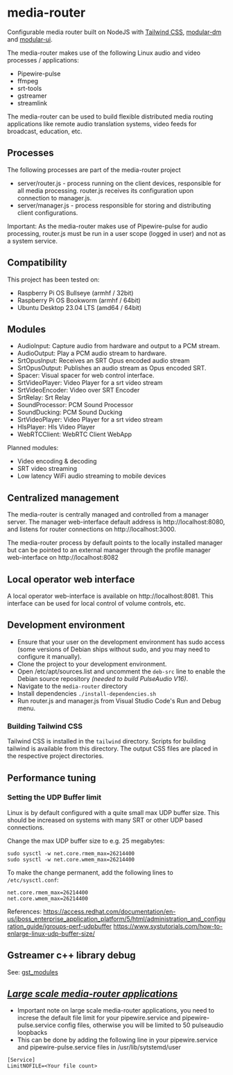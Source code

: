 # media-router
Configurable media router built on NodeJS with [Tailwind CSS](https://tailwindcss.com/), [modular-dm](https://github.com/bccsa/modular-dm) and [modular-ui](https://github.com/bccsa/modular-ui).

The media-router makes use of the following Linux audio and video processes / applications:
* Pipewire-pulse
* ffmpeg
* srt-tools
* gstreamer 
* streamlink

The media-router can be used to build flexible distributed media routing applications like remote audio translation systems, video feeds for broadcast, education, etc.

## Processes
The following processes are part of the media-router project
* server/router.js - process running on the client devices, responsible for all media processing. router.js receives its configuration upon connection to manager.js.
* server/manager.js - process responsible for storing and distributing client configurations.

Important: As the media-router makes use of Pipewire-pulse for audio processing, router.js must be run in a user scope (logged in user) and not as a system service.

## Compatibility
This project has been tested on:
* Raspberry Pi OS Bullseye (armhf / 32bit)
* Raspberry Pi OS Bookworm (armhf / 64bit)
* Ubuntu Desktop 23.04 LTS (amd64 / 64bit)

## Modules
* AudioInput: Capture audio from hardware and output to a PCM stream.
* AudioOutput: Play a PCM audio stream to hardware.
* SrtOpusInput: Receives an SRT Opus encoded audio stream
* SrtOpusOutput: Publishes an audio stream as Opus encoded SRT. 
* Spacer: Visual spacer for web control interface.
* SrtVideoPlayer: Video Player for a srt video stream
* SrtVideoEncoder: Video over SRT Encoder
* SrtRelay: Srt Relay 
* SoundProcessor: PCM Sound Processor
* SoundDucking: PCM Sound Ducking
* SrtVideoPlayer: Video Player for a srt video stream
* HlsPlayer: Hls Video Player
* WebRTCClient: WebRTC Client WebApp

Planned modules:
* Video encoding & decoding
* SRT video streaming
* Low latency WiFi audio streaming to mobile devices

## Centralized management
The media-router is centrally managed and controlled from a manager server. The manager web-interface default address is http://localhost:8080, and listens for router connections on http://localhost:3000.

The media-router process by default points to the locally installed manager but can be pointed to an external manager through the profile manager web-interface on http://localhost:8082

## Local operator web interface
A local operator web-interface is available on http://localhost:8081. This interface can be used for local control of volume controls, etc.

## Development environment
* Ensure that your user on the development environment has sudo access (some versions of Debian ships without sudo, and you may need to configure it manually).
* Clone the project to your development environment.
* Open /etc/apt/sources.list and uncomment the ```deb-src``` line to enable the Debian source repository *(needed to build PulseAudio V16)*.
* Navigate to the ```media-router``` directory
* Install dependencies ```./install-dependencies.sh```
* Run router.js and manager.js from Visual Studio Code's Run and Debug menu.

### Building Tailwind CSS
Tailwind CSS is installed in the ```tailwind``` directory. Scripts for building tailwind is available from this directory. The output CSS files are placed in the respective project directories.

## Performance tuning
### Setting the UDP Buffer limit
Linux is by default configured with a quite small max UDP buffer size. This should be increased on systems with many SRT or other UDP based connections.

Change the max UDP buffer size to e.g. 25 megabytes:
```shell
sudo sysctl -w net.core.rmem_max=26214400
sudo sysctl -w net.core.wmem_max=26214400
```

To make the change permanent, add the following lines to ```/etc/sysctl.conf```:
```shell
net.core.rmem_max=26214400
net.core.wmem_max=26214400
```

References:
https://access.redhat.com/documentation/en-us/jboss_enterprise_application_platform/5/html/administration_and_configuration_guide/jgroups-perf-udpbuffer
https://www.systutorials.com/how-to-enlarge-linux-udp-buffer-size/

## Gstreamer c++ library debug
See: [gst_modules](./server/gst_modules/SrtVideoPlayer/README.md)

## ***[Large scale media-router applications](https://teams.microsoft.com/l/message/19:c03ee3df-2ced-415b-a03b-8721d514d3d6_c7308394-f7b9-4a7e-8510-ffb8a5e8b271@unq.gbl.spaces/1709803010063?context=%7B%22contextType%22%3A%22chat%22%7Dexir)***
* Important note on large scale media-router applications, you need to increse the default file limit for your pipewire.service and pipewire-pulse.service config files, otherwise you will be limited to 50 pulseaudio loopbacks
* This can be done by adding the following line in your pipewire.service and pipewire-pulse.service files in /usr/lib/sytstemd/user
```
[Service]
LimitNOFILE=<Your file count>
```